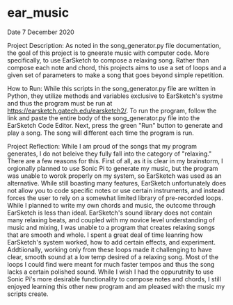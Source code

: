 # ear_music
Date 7 December 2020

Project Description: As noted in the song_generator.py file documentation, the goal of this project is to gneerate music with computer code. More specifically, to use EarSketch to compose a relaxing song. Rather than compose
    each note and chord, this projects aims to use a set of loops and a given set of parameters to make a song that goes
    beyond simple repetition.

How to Run: While this scripts in the song_generator.py file are written in Python, they utilize methods and variables
    exclusive to EarSketch's systme and thus the program must be run at https://earsketch.gatech.edu/earsketch2/. To run
    the program, follow the link and paste the entire body of the song_generator.py file into the EarSketch Code Editor. 
    Next, press the green "Run" button to generate and play a song. The song will different each time the program is run.

Project Reflection: While I am proud of the songs that my program generates, I do not beleive they fully fall into the
    category of "relaxing." There are a few reasons for this. First of all, as it is clear in my brainstorm, I orgionally
    planned to use Sonic Pi to generate my music, but the program was unable to worok properly on my system, so EarSketch was
    used as an alternative. While still boasting many features, EarSketch unfortunately does not allow you to code specific
    notes or use certain instruments, and instead forces the user to rely on a somewhat limited library of pre-recorded loops.
    While I planned to write my own chords and music, the outcome through EarSketch is less than ideal. EarSketch's sound
    library does not contain many relaxing beats, and coupled with my novice level understanding of music and mixing, I was
    unable to a program that creates relaxing songs that are smooth and whole. I spent a great deal of time leanring how EarSketch's
    system worked, how to add certain effects, and experiment. Addtiionally, working only from these loops made it challenging to have
    clear, smooth sound at a low temp desired of a relaxing song. Most of the loops I could find were meant for much faster tempos
    and thus the song lacks a certain polished sound. While I wish I had the oppurutnity to use Sonic Pi's more desirable
    functionality to compose notes and chords, I still enjoyed learning this other new program and am pleased with the music my
    scripts create. 
